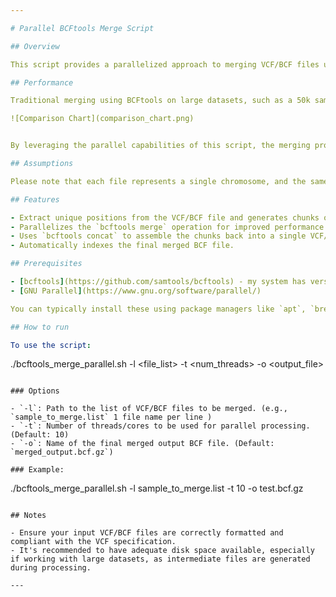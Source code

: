 ```yaml
---

# Parallel BCFtools Merge Script

## Overview

This script provides a parallelized approach to merging VCF/BCF files using BCFtools. It's especially beneficial for merging large datasets, efficiently splitting the task across multiple cores and thereby significantly reducing the overall time required for merging.

## Performance

Traditional merging using BCFtools on large datasets, such as a 50k samples file derived from 50 files of 1k samples each, can be time-consuming. A direct merge might take **several days** for such datasets.

![Comparison Chart](comparison_chart.png)


By leveraging the parallel capabilities of this script, the merging process is expedited considerably. In test cases, the merging time was reduced to just **4 hours** for the aforementioned dataset, marking a substantial improvement.

## Assumptions

Please note that each file represents a single chromosome, and the same chromosome is shared across multiple files. This tool is designed for merging large imputation results that have been divided into multiple files.

## Features

- Extract unique positions from the VCF/BCF file and generates chunks of a defined size.
- Parallelizes the `bcftools merge` operation for improved performance on multi-core systems.
- Uses `bcftools concat` to assemble the chunks back into a single VCF/BCF file.
- Automatically indexes the final merged BCF file.

## Prerequisites

- [bcftools](https://github.com/samtools/bcftools) - my system has version 1.18
- [GNU Parallel](https://www.gnu.org/software/parallel/)

You can typically install these using package managers like `apt`, `brew`, or `conda`.

## How to run

To use the script:

```
./bcftools_merge_parallel.sh -l <file_list> -t <num_threads> -o <output_file>
```

### Options

- `-l`: Path to the list of VCF/BCF files to be merged. (e.g., `sample_to_merge.list` 1 file name per line )
- `-t`: Number of threads/cores to be used for parallel processing. (Default: 10)
- `-o`: Name of the final merged output BCF file. (Default: `merged_output.bcf.gz`)

### Example:

```
./bcftools_merge_parallel.sh -l sample_to_merge.list -t 10 -o test.bcf.gz
```

## Notes

- Ensure your input VCF/BCF files are correctly formatted and compliant with the VCF specification.
- It's recommended to have adequate disk space available, especially if working with large datasets, as intermediate files are generated during processing.

---
```

